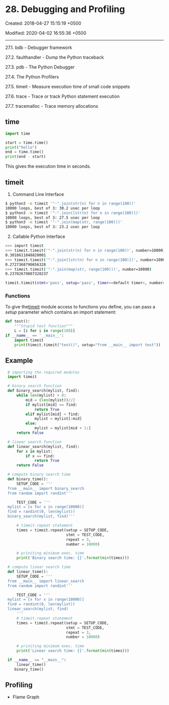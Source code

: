 # 28. Debugging and Profiling

Created: 2018-04-27 15:15:19 +0500

Modified: 2020-04-02 16:55:36 +0500

---

27.1. bdb - Debugger framework

27.2. faulthandler - Dump the Python traceback

27.3. pdb - The Python Debugger

27.4. The Python Profilers

27.5. timeit - Measure execution time of small code snippets

27.6. trace - Trace or track Python statement execution

27.7. tracemalloc - Trace memory allocations

## time

```python
import time

start = time.time()
print("hello")
end = time.time()
print(end - start)
```

This gives the execution time in seconds.

## timeit

1. Command Line Interface

```bash
$ python3 -m timeit '"-".join(str(n) for n in range(100))'
10000 loops, best of 3: 30.2 usec per loop
$ python3 -m timeit '"-".join([str(n) for n in range(100)])'
10000 loops, best of 3: 27.5 usec per loop
$ python3 -m timeit '"-".join(map(str, range(100)))'
10000 loops, best of 3: 23.2 usec per loop
```

2. Callable Python Interface

```bash
>>> import timeit
>>> timeit.timeit('"-".join(str(n) for n in range(100))', number=10000)
0.3018611848820001
>>> timeit.timeit('"-".join([str(n) for n in range(100)])', number=10000)
0.2727368790656328
>>> timeit.timeit('"-".join(map(str, range(100)))', number=10000)
0.23702679807320237

timeit.timeit(stmt='pass', setup='pass', timer=<default timer>, number=1000000, globals=None)
```

### Functions

To give the[timeit](https://docs.python.org/3/library/timeit.html#module-timeit) module access to functions you define, you can pass a *setup* parameter which contains an import statement:

```python
def test():
    """Stupid test function"""
    L = [i for i in range(100)]
if __name__ == '__main__':
    import timeit
    print(timeit.timeit("test()", setup="from __main__ import test"))
```

## Example

```python
 # importing the required modules
 import timeit

 # binary search function
 def binary_search(mylist, find):
     while len(mylist) > 0:
         mid = (len(mylist))//2
         if mylist[mid] == find:
             return True
         elif mylist[mid] < find:
             mylist = mylist[:mid]
         else:
             mylist = mylist[mid + 1:]
     return False

 # linear search function
 def linear_search(mylist, find):
     for x in mylist:
         if x == find:
             return True
     return False

 # compute binary search time
 def binary_time():
     SETUP_CODE = '''
 from __main__ import binary_search
 from random import randint'''

     TEST_CODE = '''
 mylist = [x for x in range(10000)]
 find = randint(0, len(mylist))
 binary_search(mylist, find)'''

     # timeit.repeat statement
     times = timeit.repeat(setup = SETUP_CODE,
                           stmt = TEST_CODE,
                           repeat = 3,
                           number = 10000)

     # priniting minimum exec. time
     print('Binary search time: {}'.format(min(times)))

 # compute linear search time
 def linear_time():
     SETUP_CODE = '''
 from __main__ import linear_search
 from random import randint'''

     TEST_CODE = '''
 mylist = [x for x in range(10000)]
 find = randint(0, len(mylist))
 linear_search(mylist, find)
     '''
     # timeit.repeat statement
     times = timeit.repeat(setup = SETUP_CODE,
                           stmt = TEST_CODE,
                           repeat = 3,
                           number = 10000)

     # priniting minimum exec. time
     print('Linear search time: {}'.format(min(times)))

 if __name__ == "__main__":
     linear_time()
    binary_time()
```

## Profiling

- Flame Graph
